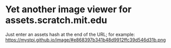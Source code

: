 # Yet another image viewer for assets.scratch.mit.edu
Just enter an assets hash at the end of the URL; for example: https://mystpi.github.io/image/#e868397b341b48d9912ffc39d546d31b.png